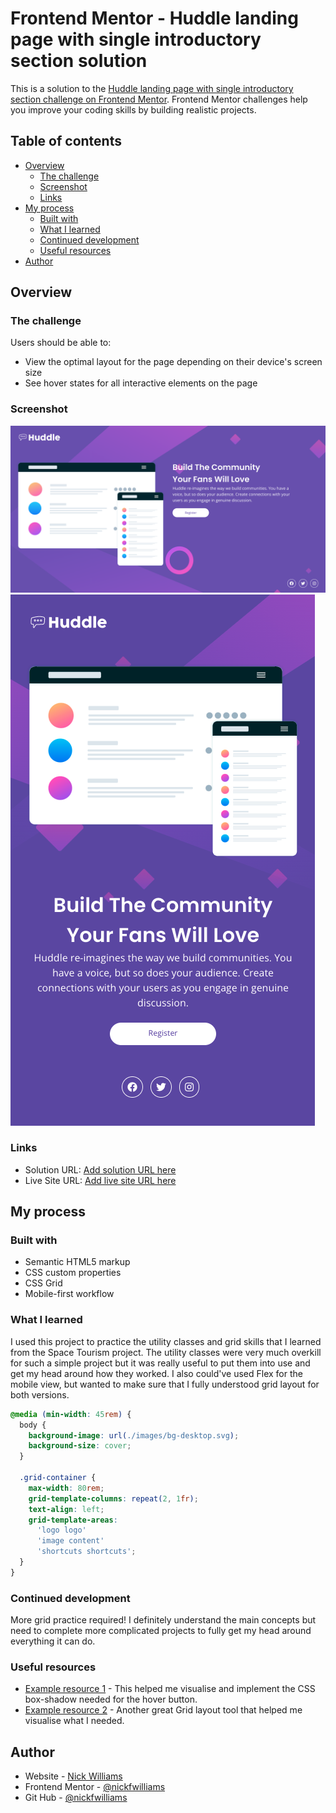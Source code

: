 # Frontend Mentor - Huddle landing page with single introductory section solution

This is a solution to the [Huddle landing page with single introductory section challenge on Frontend Mentor](https://www.frontendmentor.io/challenges/huddle-landing-page-with-a-single-introductory-section-B_2Wvxgi0). Frontend Mentor challenges help you improve your coding skills by building realistic projects. 

## Table of contents

- [Overview](#overview)
  - [The challenge](#the-challenge)
  - [Screenshot](#screenshot)
  - [Links](#links)
- [My process](#my-process)
  - [Built with](#built-with)
  - [What I learned](#what-i-learned)
  - [Continued development](#continued-development)
  - [Useful resources](#useful-resources)
- [Author](#author)


## Overview

### The challenge

Users should be able to:

- View the optimal layout for the page depending on their device's screen size
- See hover states for all interactive elements on the page

### Screenshot

![](./images/screenshot-desktop.png)
![](./images/screenshot-mobile.png)

### Links

- Solution URL: [Add solution URL here](https://github.com/nickfwilliams/frontend-mentor/tree/master/LandingPage)
- Live Site URL: [Add live site URL here](https://nickfwilliams.github.io/frontend-mentor/LandingPage/index.html)

## My process

### Built with

- Semantic HTML5 markup
- CSS custom properties
- CSS Grid
- Mobile-first workflow

### What I learned

I used this project to practice the utility classes and grid skills that I learned from the Space Tourism project. The utility classes were very much overkill for such a simple project but it was really useful to put them into use and get my head around how they worked. I also could've used Flex for the mobile view, but wanted to make sure that I fully understood grid layout for both versions.

```css
@media (min-width: 45rem) {
  body {
    background-image: url(./images/bg-desktop.svg);
    background-size: cover;  
  }

  .grid-container {
    max-width: 80rem;
    grid-template-columns: repeat(2, 1fr);
    text-align: left;
    grid-template-areas: 
      'logo logo'
      'image content'
      'shortcuts shortcuts';
  }
}
```

### Continued development

More grid practice required! I definitely understand the main concepts but need to complete more complicated projects to fully get my head around everything it can do. 

### Useful resources

- [Example resource 1](https://cssgenerator.org/box-shadow-css-generator.html) - This helped me visualise and implement the CSS box-shadow needed for the hover button.
- [Example resource 2](https://grid.layoutit.com/) - Another great Grid layout tool that helped me visualise what I needed.

## Author

- Website - [Nick Williams](https://www.your-site.com)
- Frontend Mentor - [@nickfwilliams](https://www.frontendmentor.io/profile/nickfwilliams)
- Git Hub - [@nickfwilliams](https://www.github.com/nickfwilliams)

